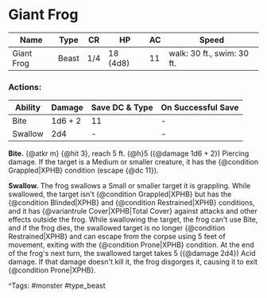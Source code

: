 # Giant Frog

| Name | Type | CR | HP | AC | Speed |
|------|------|----|----|----|-------|
| Giant Frog | Beast | 1/4 | 18 (4d8) | 11 | walk: 30 ft., swim: 30 ft. |

### Actions:

| Ability | Damage | Save DC & Type | On Successful Save |
|---------|--------|----------------|--------------------|
| Bite | 1d6 + 2 | 11 | - |
| Swallow | 2d4 | - | - |


**Bite.** {@atkr m} {@hit 3}, reach 5 ft. {@h}5 ({@damage 1d6 + 2}) Piercing damage. If the target is a Medium or smaller creature, it has the {@condition Grappled|XPHB} condition (escape {@dc 11}).

**Swallow.** The frog swallows a Small or smaller target it is grappling. While swallowed, the target isn't {@condition Grappled|XPHB} but has the {@condition Blinded|XPHB} and {@condition Restrained|XPHB} conditions, and it has {@variantrule Cover|XPHB|Total Cover} against attacks and other effects outside the frog. While swallowing the target, the frog can't use Bite, and if the frog dies, the swallowed target is no longer {@condition Restrained|XPHB} and can escape from the corpse using 5 feet of movement, exiting with the {@condition Prone|XPHB} condition. At the end of the frog's next turn, the swallowed target takes 5 ({@damage 2d4}) Acid damage. If that damage doesn't kill it, the frog disgorges it, causing it to exit {@condition Prone|XPHB}.

^Tags: #monster #type_beast